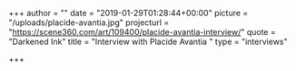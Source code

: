 +++
author = ""
date = "2019-01-29T01:28:44+00:00"
picture = "/uploads/placide-avantia.jpg"
projecturl = "https://scene360.com/art/109400/placide-avantia-interview/"
quote = "Darkened Ink"
title = "Interview with Placide Avantia "
type = "interviews"

+++
